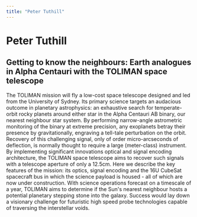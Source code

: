 ```yaml
---
title: "Peter Tuthill"
---
```


# Peter Tuthill
## Getting to know the neighbours: Earth analogues in Alpha Centauri with the TOLIMAN space telescope

The TOLIMAN mission will fly a low-cost space telescope designed and led from the University of Sydney. Its primary science targets an audacious outcome in planetary astrophysics: an exhaustive search for temperate-orbit rocky planets around either star in the Alpha Centauri AB binary, our nearest neighbour star system. By performing narrow-angle astrometric monitoring of the binary at extreme precision, any exoplanets betray their presence by gravitationally, engraving a tell-tale perturbation on the orbit. Recovery of this challenging signal, only of order micro-arcseconds of deflection, is normally thought to require a large (meter-class) instrument. By implementing significant innovations optical and signal encoding architecture, the TOLIMAN space telescope aims to recover such signals with a telescope aperture of only a 12.5cm. Here we describe the key features of the mission: its optics, signal encoding and the 16U CubeSat spacecraft bus in which the science payload is housed - all of which are now under construction. With science operations forecast on a timescale of a year, TOLIMAN aims to determine if the Sun's nearest neighbour hosts a potential planetary stepping stone into the galaxy. Success would lay down a visionary challenge for futuristic high speed probe technologies capable of traversing the interstellar voids.
